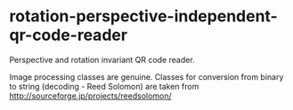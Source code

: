 # rotation-perspective-independent-qr-code-reader


Perspective and rotation invariant QR code reader.

Image processing classes are genuine. 
Classes for conversion from binary to string (decoding - Reed Solomon) are taken from http://sourceforge.jp/projects/reedsolomon/
